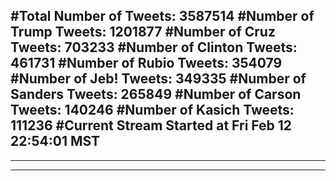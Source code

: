 #Total Number of Tweets: 3587514 
#Number of Trump Tweets: 1201877
#Number of Cruz Tweets: 703233
#Number of Clinton Tweets: 461731
#Number of Rubio Tweets: 354079
#Number of Jeb! Tweets: 349335
#Number of Sanders Tweets: 265849
#Number of Carson Tweets: 140246
#Number of Kasich Tweets: 111236
#Current Stream Started at Fri Feb 12 22:54:01 MST
---
---
---
